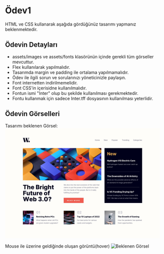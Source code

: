 # Ödev1
HTML ve CSS kullanarak aşağıda gördüğünüz tasarımı yapmanız beklenmektedir.

## Ödevin Detayları
- assets/images ve assets/fonts klasörünün içinde gerekli tüm görseller mevcuttur.
- Flex kullanılarak yapılmalıdır.
- Tasarımda margin ve padding ile ortalama yapılmamalıdır.
- Ödev ile ilgili sorun ve sorularınızı yöneticinizle paylaşın.
- Font internetten indirilmemelidir.
- Font CSS'in içerisidne kullanılmalıdır.
- Fontun ismi "Inter" olup bu şekilde kullanılması gerekmektedir.
- Fontu kullanmak için sadece Inter.tff dosyasının kullanılması yeterlidir.

## Ödevin Görselleri

Tasarımı beklenen Görsel:
![Beklenen Görsel](./assets/Ula%C5%9F%C4%B1lmas%C4%B1%20gereken.jpg)

Mouse ile üzerine geldiğinde oluşan görüntü(hover)
![Beklenen Görsel](./assets/aktif%20halleri.jpg)